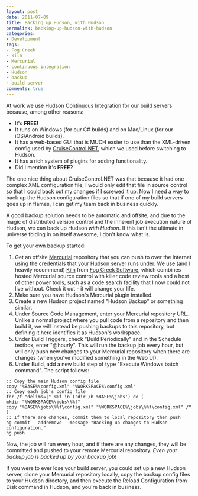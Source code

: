 ```yaml
---
layout: post
date: 2011-07-09
title: Backing up Hudson, with Hudson
permalink: backing-up-hudson-with-hudson
categories:
- Development
tags:
- Fog Creek
- kiln
- Mercurial
- continuous integration
- Hudson
- backup
- build server
comments: true
---
```

At work we use Hudson Continuous Integration for our build servers because, among other reasons:

-   It's **FREE!**
-   It runs on Windows (for our C\# builds) and on Mac/Linux (for our iOS/Android builds).
-   It has a web-based GUI that is MUCH easier to use than the XML-driven config used by [CruiseControl.NET](http://sourceforge.net/projects/ccnet/), which we used before switching to Hudson.
-   It has a rich system of plugins for adding functionality.
-   Did I mention it's **FREE?**

The one nice thing about CruiseControl.NET was that because it had one complex XML configuration file, I would only edit that file in source control so that I could back out my changes if I screwed it up. Now I need a way to back up the Hudson configuration files so that if one of my build servers goes up in flames, I can get my team back in business quickly.

A good backup solution needs to be automatic and offsite, and due to the magic of distributed version control and the inherent job execution nature of Hudson, we can back up Hudson *with Hudson*. If this isn't the ultimate in universe folding in on itself awesome, I don't know what is.

<!-- more -->

To get your own backup started:

1.  Get an offsite [Mercurial](http://hginit.com/) repository that you can push to over the Internet using the credentials that your Hudson server runs under. We use (and I heavily recommend) [Kiln](http://www.fogcreek.com/kiln/) from [Fog Creek Software](http://www.fogcreek.com/), which combines hosted Mercurial source control with killer code review tools and a host of other power tools, such as a code search facility that I now could not live without. Check it out - it will change your life.
2.  Make sure you have Hudson's Mercurial plugin installed.
3.  Create a new Hudson project named "Hudson Backup" or something similar.
4.  Under Source Code Management, enter your Mercurial repository URL. Unlike a normal project where you pull code from a repository and then build it, we will instead be pushing backups to this repository, but defining it here identifies it as Hudson's workspace.
5.  Under Build Triggers, check "Build Periodically" and in the Schedule textbox, enter "@hourly". This will run the backup job every hour, but will only push new changes to your Mercurial repository when there are changes (when you've modified something in the Web UI).
6.  Under Build, add a new build step of type "Execute Windows batch command". The script follows:

<!-- -->

    :: Copy the main Hudson config file
    copy "%BASE%\config.xml" "%WORKSPACE%\config.xml"
    :: Copy each job's config file
    for /f "delims=|" %%f in ('dir /b %BASE%\jobs') do (
    mkdir "%WORKSPACE%\jobs\%%f"
    copy "%BASE%\jobs\%%f\config.xml" "%WORKSPACE%\jobs\%%f\config.xml" /Y
    )
    :: If there are changes, commit them to local repository then push
    hg commit --addremove --message "Backing up changes to Hudson configuration."
    hg push

Now, the job will run every hour, and if there are any changes, they will be committed and pushed to your remote Mercurial repository. *Even your backup job is backed up by your backup job!*

If you were to ever lose your build server, you could set up a new Hudson server, clone your Mercurial repository locally, copy the backup config files to your Hudson directory, and then execute the Reload Configuration from Disk command in Hudson, and you're back in business.
